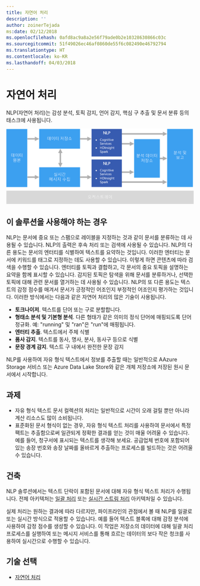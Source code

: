 ```yaml
---
title: 자연어 처리
description: ''
author: zoinerTejada
ms:date: 02/12/2018
ms.openlocfilehash: 0afd8ac9a8a2e56f79ade0b2e10328630866c03c
ms.sourcegitcommit: 51f49026ec46af0860de55f6c082490e46792794
ms.translationtype: HT
ms.contentlocale: ko-KR
ms.lasthandoff: 04/03/2018
---
```

# <a name="natural-language-processing"></a>자연어 처리

NLP(자연어 처리)는 감성 분석, 토픽 감지, 언어 감지, 핵심 구 추출 및 문서 분류 등의 태스크에 사용됩니다.

![](./images/nlp-pipeline.png)

## <a name="when-to-use-this-solution"></a>이 솔루션을 사용해야 하는 경우

NLP는 문서에 중요 또는 스팸으로 레이블을 지정하는 것과 같이 문서를 분류하는 데 사용될 수 있습니다. NLP의 출력은 후속 처리 또는 검색에 사용될 수 있습니다. NLP의 다른 용도는 문서의 엔터티를 식별하여 텍스트를 요약하는 것입니다. 이러한 엔터티는 문서에 키워드를 태그로 지정하는 데도 사용할 수 있습니다. 이렇게 하면 콘텐츠에 따라 검색을 수행할 수 있습니다. 엔터티를 토픽과 결합하고, 각 문서의 중요 토픽을 설명하는 요약을 함께 표시할 수 있습니다. 감지된 토픽은 탐색을 위해 문서를 분류하거나, 선택한 토픽에 대해 관련 문서를 열거하는 데 사용될 수 있습니다. NLP의 또 다른 용도는 텍스트의 감정 점수를 매겨서 문서가 긍정적인 어조인지 부정적인 어조인지 평가하는 것입니다. 이러한 방식에서는 다음과 같은 자연어 처리의 많은 기술이 사용됩니다. 

- **토크나이저**. 텍스트를 단어 또는 구로 분할합니다.
- **형태소 분석 및 기본형 분석**. 다른 형태가 같은 의미의 정식 단어에 매핑되도록 단어 정규화. 예: "running" 및 "ran"은 "run"에 매핑됩니다. 
- **엔터티 추출**. 텍스트에서 주체 식별
- **품사 감지**. 텍스트를 동사, 명사, 분사, 동사구 등으로 식별
- **문장 경계 감지**. 텍스트 구 내에서 완전한 문장 감지

NLP를 사용하여 자유 형식 텍스트에서 정보를 추출할 때는 일반적으로 AAzure Storage 서비스 또는 Azure Data Lake Store와 같은 개체 저장소에 저장된 원시 문서에서 시작합니다. 

## <a name="challenges"></a>과제

- 자유 형식 텍스트 문서 컬렉션의 처리는 일반적으로 시간이 오래 걸릴 뿐만 아니라 계산 리소스도 많이 소비됩니다.
- 표준화된 문서 형식이 없는 경우, 자유 형식 텍스트 처리를 사용하여 문서에서 특정 팩트는 추출함으로써 일관되게 정확한 결과를 얻는 것이 매울 어려울 수 있습니다. 예를 들어, 청구서에 표시되는 텍스트를 생각해 보세요. 공급업체 번호에 포함되어 있는 송장 번호와 송장 날짜를 올바르게 추출하는 프로세스를 빌드하는 것은 어려울 수 있습니다.

## <a name="architecture"></a>건축

NLP 솔루션에서는 텍스트 단락이 포함된 문서에 대해 자유 형식 텍스트 처리가 수행됩니다. 전체 아키텍처는 [일괄 처리](../big-data/batch-processing.md) 또는 [실시간 스트림 처리](../big-data/real-time-processing.md) 아키텍처일 수 있습니다.

실제 처리는 원하는 결과에 따라 다르지만, 파이프라인의 관점에서 볼 때 NLP를 일괄로 또는 실시간 방식으로 적용할 수 있습니다. 예를 들어 텍스트 블록에 대해 감정 분석에 사용하여 감정 점수를 생성할 수 있습니다. 이 작업은 저장소의 데이터에 대해 일괄 처리 프로세스를 실행하여 또는 메시지 서비스를 통해 흐르는 데이터의 보다 작은 청크를 사용하여 실시간으로 수행할 수 있습니다.

## <a name="technology-choices"></a>기술 선택

- [자연어 처리](../technology-choices/natural-language-processing.md)
